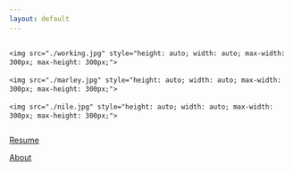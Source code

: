 ```yaml
---
layout: default
---
```


<div style="display:flex; justify-content:space-between;">

    <img src="./working.jpg" style="height: auto; width: auto; max-width: 300px; max-height: 300px;">

    <img src="./marley.jpg" style="height: auto; width: auto; max-width: 300px; max-height: 300px;">

    <img src="./nile.jpg" style="height: auto; width: auto; max-width: 300px; max-height: 300px;">

</div>


[Resume](./resume.html)

[About](./about.html)

